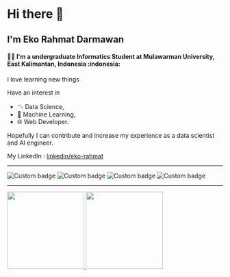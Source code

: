<h1> Hi there 👋</h1>
<h2> I'm Eko Rahmat Darmawan</h2>

<h4> 🧑‍💻 I'm a undergraduate Informatics Student at Mulawarman University, East Kalimantan, Indonesia :indonesia:</h4>
<p> I love learning new things </p>
<p> Have an interest in <ul> <li> 〽️ Data Science,</li><li> 🤖 Machine Learning,</li><li> 🌐 Web Developer.</li></ul> Hopefully I can contribute and increase my experience as a data scientist and AI engineer. </p>

My LinkedIn : <a href="https://www.linkedin.com/in/eko-rahmat-853503221/"> linkedin/eko-rahmat </a>
<hr>
<img alt="Custom badge" src="https://img.shields.io/badge/TensorFlow-TensorFlow-informational?style=flat&logo=TensorFlow&logoColor=orange">
<img alt="Custom badge" src="https://img.shields.io/badge/Code-Python-informational?style=flat&logo=python&logoColor=3776ab&color=2bbc8a">
<img alt="Custom badge" src="https://img.shields.io/badge/Editor-VS_Code-informational?style=flat&logo=visual-studio-code&logoColor=007acc&color=2bbc8a">
<img alt="Custom badge" src="https://img.shields.io/badge/Tools-MySQL-informational?style=flat&logo=mysql&logoColor=4479a1&color=2bbc8a">
<hr>
<div style="display:flex;flex-direction:row;">
  <a href="https://github.com/Echo271/">
    <img height="180em" src="https://github-readme-stats.vercel.app/api?username=echo271&show_icons=true&theme=github_dark&include_all_commits=true&count_private=true&show_owner=false">
    <img height="180em" src="https://github-readme-stats.vercel.app/api/top-langs/?username=echo271&layout=compact&theme=github_dark&langs_count=8">
  </a>
</div>

